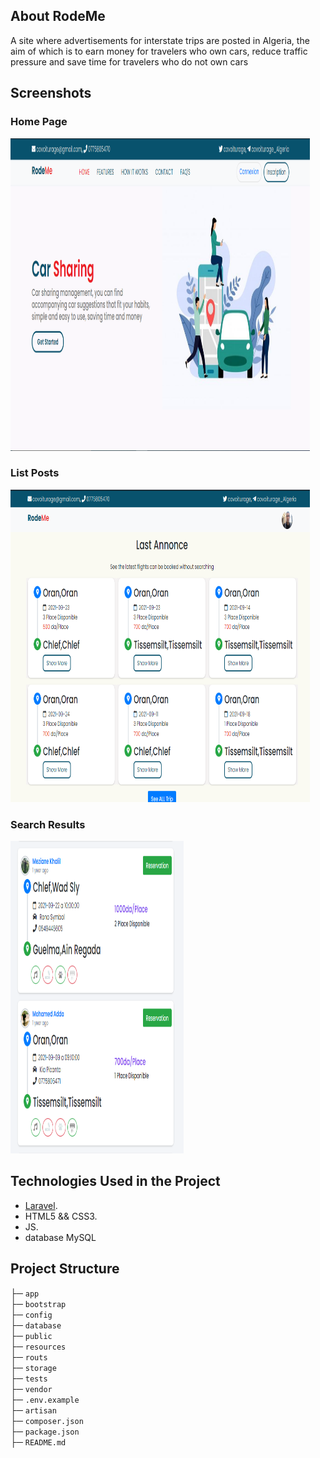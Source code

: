 ## About RodeMe

A site where advertisements for interstate trips are posted in Algeria, the aim of which is to earn money for travelers who own cars, reduce traffic pressure and save time for travelers who do not own cars
## Screenshots
### Home Page 
<img src="https://github.com/MedjadjiAbdelkadir/covoiturage/blob/main/public/Screenshots/Home%20Page.png" width="95%" height="500">

### List Posts  
<img src="https://github.com/MedjadjiAbdelkadir/covoiturage/blob/main/public/Screenshots/List%20Posts.png" width="95%" height="500">

### Search Results 
<img src="https://github.com/MedjadjiAbdelkadir/covoiturage/blob/main/public/Screenshots/Result%20Serach.png" width="55%" height="500">

## Technologies Used in the Project 

- [Laravel](https://laravel.com).
- HTML5 && CSS3.
- JS.
- database MySQL

## Project Structure 
├─ `app` \
├─ `bootstrap` \
├─ `config` \
├─ `database` \
├─ `public` \
├─ `resources` \
├─ `routs` \
├─ `storage` \
├─ `tests` \
├─ `vendor` \
├─ `.env.example` \
├─ `artisan` \
├─ `composer.json` \
├─ `package.json` \
├─ `README.md`
